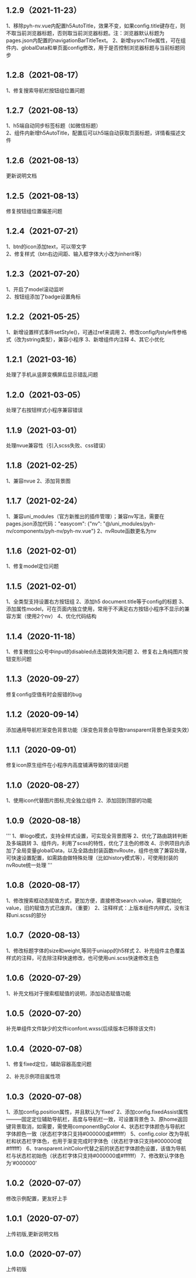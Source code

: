 ## 1.2.9（2021-11-23）
1、移除pyh-nv.vue内配置h5AutoTitle，效果不变，如果config.title键存在，则不取当前浏览器标题，否则取当前浏览器标题。注：浏览器默认标题为pages.json内配置的navigationBarTitleText。
2、新增sysncTitle属性，可在组件内、globalData和单页面config修改，用于是否控制浏览器标题与当前标题同步
## 1.2.8（2021-08-17）
1、修复搜索导航栏按钮组位置问题
## 1.2.7（2021-08-13）
1、h5端自动同步标签标题（如微信标题）<br>
2、组件内新增h5AutoTitle，配置后可以h5端自动获取页面标题，详情看描述文件
## 1.2.6（2021-08-13）
更新说明文档
## 1.2.5（2021-08-13）
修复按钮组位置偏差问题
## 1.2.4（2021-07-21）
1、btn的icon添加text，可以带文字<br>
2、修复样式（btn右边间距、输入框字体大小改为inherit等）
## 1.2.3（2021-07-20）
1、开启了model滚动监听<br>
2、按钮组添加了badge设置角标
## 1.2.2（2021-05-25）
1、新增设置样式事件setStyle()，可通过ref来调用
2、修改config内style传参格式（改为string类型），兼容小程序
3、新增组件内注释
4、其它小优化
## 1.2.1（2021-03-16）
处理了手机从竖屏变横屏后显示错乱问题
## 1.2.0（2021-03-05）
处理了右按钮样式小程序兼容错误
## 1.1.9（2021-03-01）
处理nvue兼容性（引入scss失败、css错误）
## 1.1.8（2021-02-25）
1、兼容nvue
2、添加背景图
## 1.1.7（2021-02-24）
1、兼容uni_modules（官方新推出的插件管理）；兼容nv写法，需要在pages.json添加代码："easycom": {"nv": "@/uni_modules/pyh-nv/components/pyh-nv/pyh-nv.vue"}
2、nvRoute函数更名为nv

## 1.1.6（2021-02-01）
1、修复model定位问题

## 1.1.5（2021-02-01）
1、全类型支持设置右方按钮组
2、添加h5 document.title等于config的标题
3、添加属性model，可在页面内独立使用，常用于不满足右方按钮小程序不显示的兼容方案（使用2个nv）
4、优化代码结构

## 1.1.4（2020-11-18）
1、修复微信公众号中input的disabled点击跳转失效问题
2、修复右上角纯图片按钮变形问题

## 1.1.3（2020-09-27）
修复config空值有时会报错的bug

## 1.1.2（2020-09-14）
添加通用导航栏渐变色背景功能（渐变色背景会导致transparent背景色渐变失效）

## 1.1.1（2020-09-01）
修复icon原生组件在小程序内高度铺满导致的错误问题

## 1.1.0（2020-08-27）
1、使用icon代替图片图标,完全独立组件
2、添加回到顶部的功能

## 1.0.9（2020-08-18）
''' 1、单logo模式，支持全样式设置，可实现全背景图等
2、优化了路由跳转判断及多端跳转
3、组件内，利用了scss的特性，优化了主色的修改
4、示例项目内添加了全局变量globalData，以及全路由封装函数nvRoute，组件也做了兼容处理，可快速设置配置，如需路由做特殊处理（比如history模式等），可使用封装的nvRoute统一处理 '''

## 1.0.8（2020-08-17）
1、修改搜索框动态赋值方式，更加方便，直接修改search.value，需要初始化value，旧的赋值方式已废弃。（重要） 2、注释样式：上版本组件内样式，没有注释uni.scss的部分

## 1.0.7（2020-08-13）
1、修改标题字体的size和weight,等同于uniapp的h5样式 2、补充组件主色覆盖样式的注释，可去除注释快速修改，也可使用uni.scss快速修改主色

## 1.0.6（2020-07-29）
1、补充文档对于搜索框赋值的说明，添加动态赋值功能

## 1.0.5（2020-07-20）
补充单组件文件缺少的文件iconfont.wxss(后续版本已移除该文件)

## 1.0.4（2020-07-08）
1、修复fixed定位，辅助容器高度问题

2、补充示例项目属性项

## 1.0.3（2020-07-08）
1、添加config.position属性，并且默认为'fixed' 2、添加config.fixedAssist属性———固定定位辅助导航栏，高度与导航栏一致，可设置背景色 3、原home返回键背景取消，如需要，需使用componentBgColor 4、状态栏字体颜色与导航栏字体颜色一致（状态栏字体只支持#000000或#ffffff） 5、config.color 改为导航栏和状态栏字体色，也用于渐变完成时字体色（状态栏字体只支持#000000或#ffffff） 6、transparent.initColor代替之前的状态栏字体颜色设置，该值为导航栏与状态栏初始色（状态栏字体只支持#000000或#ffffff） 7、修改默认字体色为'#000000'

## 1.0.2（2020-07-07）
修改示例配置，更友好上手

## 1.0.1（2020-07-07）
上传初版,更新说明文档

## 1.0.0（2020-07-07）
上传初版